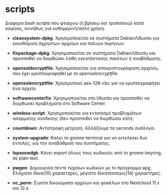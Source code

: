 scripts
=======

Διάφορα bash scripts που φτιάχνω (ή βρίσκω και τροποποιώ) κατά καιρούς, συνήθως για καθημερινή/απλή χρήση.


 * **cleansystem-dpkg**: Χρησιμοποιείται σε συστήματα Debian/Ubuntu για εκκαθάριση άχρηστων αρχείων και παλιών πυρήνων. 

 * **fixpackage-dpkg**: Χρησιμοποιείται σε συστήματα Debian/Ubuntu και προσπαθεί να διορθώσει λάθη εγκατάστασης πακέτων ή αναβάθμισης.

 * **openssldecryptfile**: Χρησιμοποιείται για αποκρυπτoγράφηση αρχείου, _που έχει κρυπτογραφηθεί με το opensslencryptfile_. 

 * **opensslencryptfile**: Χρησιμοποιεί aes-128-cbc για να κρυπτογραφήσει ένα αρχείο. 

 * **softwarecenterfix**: Χρησιμοποιείται στο Ubuntu και προσπαθεί να διορθώσει προβλήματα στο Software Center.

 * **wireless-script**: Χρησιμοποιείται για εντοπισμό προβλημάτων ασύρματης σύνδεσης (δεν προσπαθεί να διορθώσει κάτι).

 * **countdown**: Αντίστροφη μέτρηση. Αλλάζουμε τα seconds ανάλογα. 

 * **system-upgrade**: Καλεί το gnome-terminal για να εκτελέσει δυο εντολές, για την αναβάθμιση του συστήματος.

 * **lspasswdgk**: Κάνει export όλους τους κωδικούς από το gnome-keyring, σε plain text.  
 * **pwgen**: Δημιουργία πέντε τυχαίων κωδικών με το πρόγραμμα apg. Ελάχιστο δέκα(10) χαρακτήρες, μέγιστο δεκατέσσερις(14) χαρακτήρες.
 * **nc_perm**: Σωστά δικαιώματα αρχείων και φακέλων στο Nextcloud 11.x και 12.x. 
